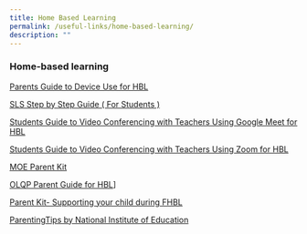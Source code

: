 ```yaml
---
title: Home Based Learning
permalink: /useful-links/home-based-learning/
description: ""
---
```

### Home-based learning

[Parents Guide to Device Use for HBL](/files/Parents_%20Guide%20to%20Device%20Use%20for%20Home-Based%20Learning.pdf)
  
[SLS Step by Step Guide ( For Students )](/files/SLS%20Step%20by%20Step%20Guide%20For%20Students.pdf) 
  
[Students Guide to Video Conferencing with Teachers Using Google Meet for HBL](/files/googlemeet.pdf)
  
[Students  Guide to Video Conferencing with Teachers Using Zoom for HBL](/files/Video%20Conferencing%20with%20Teachers%20Using%20Zoom%20for%20HBL%20MOE%20ETD.pdf)  
  
[MOE Parent Kit](https://www.moe.gov.sg/parentkit)  
  
[OLQP Parent Guide for HBL](/files/2021_Parents%20Guide_Full%20HBL%20Instructions_School%20Closure.pdf)]
  
[Parent Kit- Supporting your child during FHBL](/files/Parent%20Kit%20-%20Supporting%20Your%20Child%20During%20Full%20HBL.pdf)
  
[ParentingTips by National Institute of Education](https://nie.edu.sg/teacher-education-undergraduate-programmes/useful-resources-for-HBL-WFH-EdCo/tips-for-faculty-teachers-for-home-based-learning-(hbl))